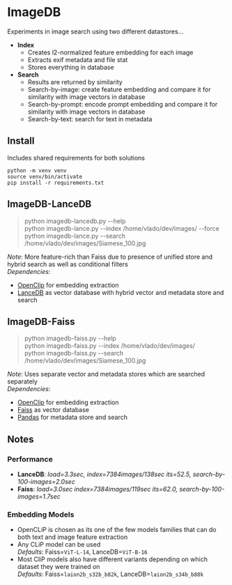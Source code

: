 # ImageDB

Experiments in image search using two different datastores...

- **Index**  
  - Creates l2-normalized feature embedding for each image  
  - Extracts exif metadata and file stat  
  - Stores everything in database  
- **Search** 
  - Results are returned by similarity  
  - Search-by-image: create feature embedding and compare it for similarity with image vectors in database  
  - Search-by-prompt: encode prompt embedding and compare it for similarity with image vectors in database  
  - Search-by-text: search for text in metadata  

## Install

Includes shared requirements for both solutions  

```shell
python -m venv venv
source venv/bin/activate
pip install -r requirements.txt
```

## ImageDB-LanceDB

> python imagedb-lancedb.py --help  
> python imagedb-lance.py --index /home/vlado/dev/images/ --force  
> python imagedb-lance.py --search /home/vlado/dev/images/Siamese_100.jpg  

*Note*: More feature-rich than Faiss due to presence of unified store and hybrid search as well as conditional filters  
*Dependencies*:
- [OpenClip](https://github.com/mlfoundations/open_clip) for embedding extraction  
- [LanceDB](https://lancedb.github.io/lancedb/) as vector database with hybrid vector and metadata store and search  

## ImageDB-Faiss

> python imagedb-faiss.py --help  
> python imagedb-faiss.py --index /home/vlado/dev/images/  
> python imagedb-faiss.py --search /home/vlado/dev/images/Siamese_100.jpg  

*Note*: Uses separate vector and metadata stores which are searched separately  
*Dependencies*:
- [OpenClip](https://github.com/mlfoundations/open_clip) for embedding extraction  
- [Faiss](https://github.com/facebookresearch/faiss) as vector database  
- [Pandas](https://pandas.pydata.org/) for metadata store and search  

## Notes

### Performance

- **LanceDB**: *load=3.3sec, index=7384images/138sec its=52.5, search-by-100-images=2.0sec*
- **Faiss**: *load=3.0sec index=7384images/119sec its=62.0, search-by-100-images=1.7sec*

### Embedding Models

- OpenCLiP is chosen as its one of the few models families that can do both text and image feature extraction  
- Any CLiP model can be used  
  *Defaults*: Faiss=`ViT-L-14`, LanceDB=`ViT-B-16`  
- Most CliP models also have different variants depending on which dataset they were trained on  
  *Defaults*: Faiss=`laion2b_s32b_b82k`, LanceDB=`laion2b_s34b_b88k`  
